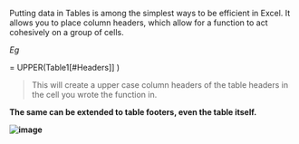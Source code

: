 Putting data in Tables is among the simplest ways to be efficient in Excel. It allows you to place column headers, which allow for a function to act cohesively on a group of cells. 

*Eg*

= UPPER(Table1[#Headers]] )

>This will create a upper case column headers of the table headers in the cell you wrote the function in.

<b>The same can be extended to table footers, even the table itself.

![image](https://github.com/Glen-Ochieng/Useful-Excel-Functions-for-Data-Analysis./assets/155974295/fcdd732b-b23a-466d-8ebf-2b8f908cc1e6)
